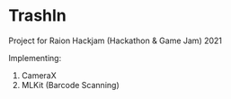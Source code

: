 # TrashIn
Project for Raion Hackjam (Hackathon & Game Jam) 2021

Implementing:

1. CameraX
2. MLKit (Barcode Scanning)
